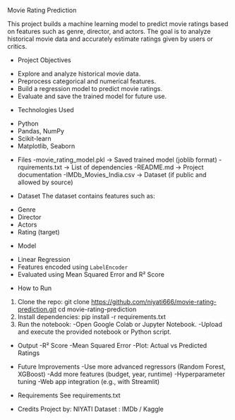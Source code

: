Movie Rating Prediction

This project builds a machine learning model to predict movie ratings based on features such as genre, director, and actors. The goal is to analyze historical movie data and accurately estimate ratings given by users or critics.


* Project Objectives
- Explore and analyze historical movie data.
- Preprocess categorical and numerical features.
- Build a regression model to predict movie ratings.
- Evaluate and save the trained model for future use.


* Technologies Used
- Python
- Pandas, NumPy
- Scikit-learn
- Matplotlib, Seaborn


* Files
-movie_rating_model.pkl → Saved trained model (joblib format)
-rquirements.txt → List of dependencies
-README.md → Project documentation
-IMDb_Movies_India.csv → Dataset (if public and allowed by source)


* Dataset
The dataset contains features such as:
- Genre
- Director
- Actors
- Rating (target)


* Model
- Linear Regression
- Features encoded using `LabelEncoder`
- Evaluated using Mean Squared Error and R² Score


* How to Run
1. Clone the repo:
git clone https://github.com/niyati666/movie-rating-prediction.git cd movie-rating-prediction
2. Install dependencies:
pip install -r requirements.txt
3. Run the notebook:
-Open Google Colab or Jupyter Notebook.
-Upload and execute the provided notebook or Python script.


* Output
-R² Score
-Mean Squared Error
-Plot: Actual vs Predicted Ratings

* Future Improvements
-Use more advanced regressors (Random Forest, XGBoost)
-Add more features (budget, year, runtime)
-Hyperparameter tuning
-Web app integration (e.g., with Streamlit)


* Requirements
See requirements.txt

* Credits
Project by: NIYATI
Dataset : IMDb / Kaggle